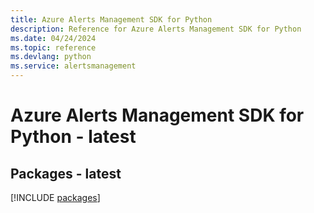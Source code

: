 ```yaml
---
title: Azure Alerts Management SDK for Python
description: Reference for Azure Alerts Management SDK for Python
ms.date: 04/24/2024
ms.topic: reference
ms.devlang: python
ms.service: alertsmanagement
---
```

# Azure Alerts Management SDK for Python - latest
## Packages - latest
[!INCLUDE [packages](alerts-management-index.md)]